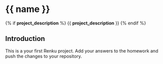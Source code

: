 # {{ name }}

{% if __project_description__ %}
{{ __project_description__ }}
{% endif %}

## Introduction

This is a your first Renku project. Add your answers to the homework and push the changes to your repository.

